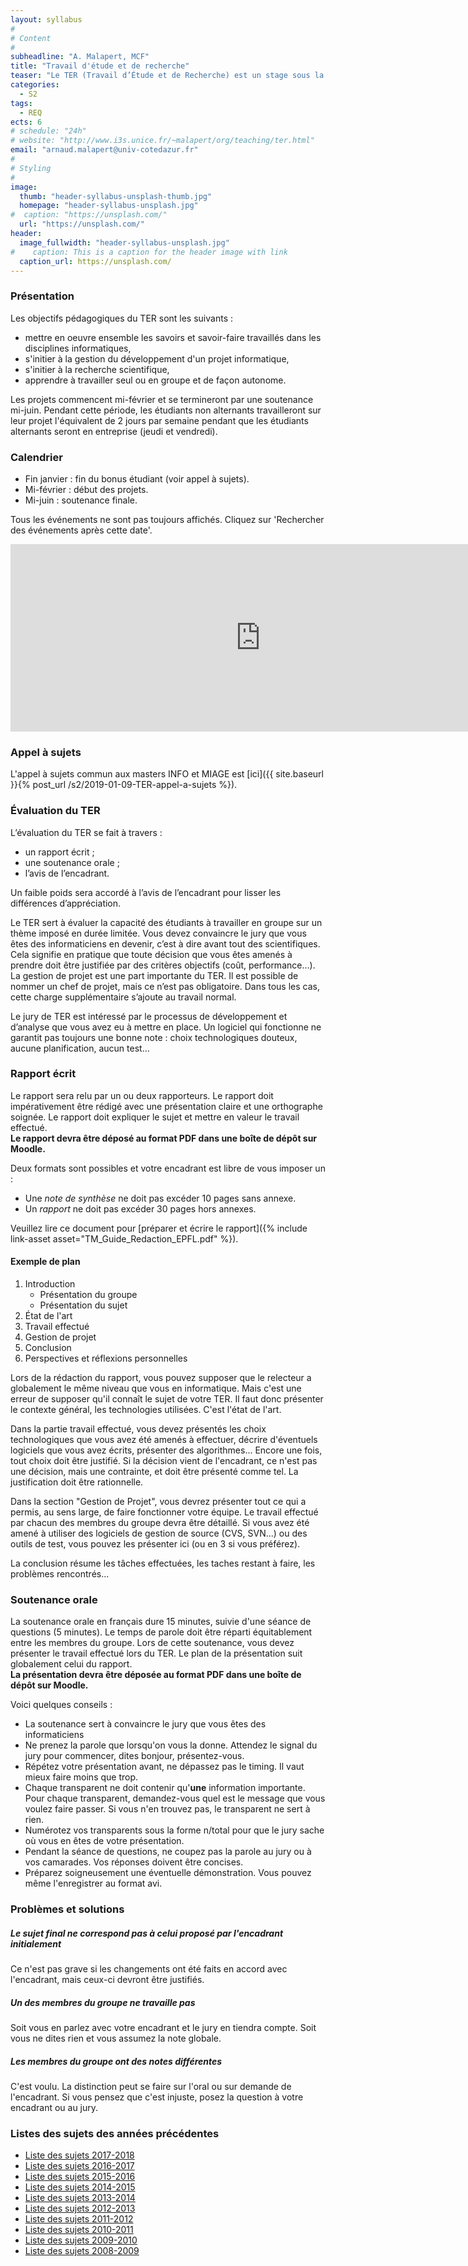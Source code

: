 ```yaml
---
layout: syllabus
#
# Content
#
subheadline: "A. Malapert, MCF"
title: "Travail d'étude et de recherche"
teaser: "Le TER (Travail d’Étude et de Recherche) est un stage sous la direction d’un encadrant universitaire ou industriel qui s’effectue par groupe de 2 à 4 étudiants (ingénierie) ou seul (recherche). Il sanctionne la fin du Master 1 et s’étend sur environ 3-4 mois (2 jours par semaine)."
categories:
  - S2
tags:
  - REQ
ects: 6
# schedule: "24h"
# website: "http://www.i3s.unice.fr/~malapert/org/teaching/ter.html"
email: "arnaud.malapert@univ-cotedazur.fr"
#
# Styling
#
image:
  thumb: "header-syllabus-unsplash-thumb.jpg"
  homepage: "header-syllabus-unsplash.jpg"
#  caption: "https://unsplash.com/"
  url: "https://unsplash.com/"
header:
  image_fullwidth: "header-syllabus-unsplash.jpg"
#    caption: This is a caption for the header image with link
  caption_url: https://unsplash.com/  
---
```


### Présentation ###

Les objectifs pédagogiques du TER sont les suivants :
  - mettre en oeuvre ensemble les savoirs et savoir-faire travaillés dans les disciplines informatiques,
  - s'initier à la gestion du développement d'un projet informatique,
  - s'initier à la recherche scientifique,
  - apprendre à travailler seul ou en groupe et de façon autonome.

Les projets commencent mi-février et se termineront par une soutenance mi-juin. 
Pendant cette période, les étudiants non alternants travailleront sur leur projet l'équivalent de 2 jours par semaine pendant que les étudiants alternants seront en entreprise (jeudi et vendredi).

### Calendrier ###

  - Fin janvier : fin du bonus étudiant (voir appel à sujets).
  - Mi-février : début des projets.
  - Mi-juin : soutenance finale.

Tous les événements ne sont pas toujours affichés. Cliquez sur 'Rechercher des événements après cette date'.

<iframe src="https://calendar.google.com/calendar/embed?showTitle=0&amp;showNav=0&amp;showPrint=0&amp;showTabs=0&amp;showCalendars=0&amp;mode=AGENDA&amp;height=300&amp;wkst=2&amp;bgcolor=%23FFFFFF&amp;src=usr7a8q1t1sli8a1g4l6ms29lg%40group.calendar.google.com&amp;color=%2342104A&amp;ctz=Europe%2FParis&amp;dates=20190101%2F20190630" style="border-width:0" width="800" height="300" frameborder="0" scrolling="no"></iframe>

### Appel à sujets ###

L'appel à sujets commun aux masters INFO et MIAGE est [ici]({{ site.baseurl }}{% post_url /s2/2019-01-09-TER-appel-a-sujets %}).

### Évaluation du TER ###

L’évaluation du TER se fait à travers :

- un rapport écrit ;
- une soutenance orale ;
- l’avis de l’encadrant.

Un faible poids sera accordé à l’avis de l’encadrant pour lisser les différences d’appréciation.

Le TER sert à évaluer la capacité des étudiants à travailler en groupe sur un thème imposé en durée limitée. Vous devez convaincre le jury que vous êtes des informaticiens en devenir, c’est à dire avant tout des scientifiques. Cela signifie en pratique que toute décision que vous êtes amenés à prendre doit être justifiée par des critères objectifs (coût, performance…).  
La gestion de projet est une part importante du TER. Il est possible de nommer un chef de projet, mais ce n’est pas obligatoire. Dans tous les cas, cette charge supplémentaire s’ajoute au travail normal.

Le jury de TER est intéressé par le processus de développement et d’analyse que vous avez eu à mettre en place. Un logiciel qui fonctionne ne garantit pas toujours une bonne note : choix technologiques douteux, aucune planification, aucun test… 

### Rapport écrit ###

Le rapport sera relu par un ou deux rapporteurs. Le rapport doit impérativement être rédigé avec une présentation claire et une orthographe soignée. 
Le rapport doit expliquer le sujet et mettre en valeur le travail effectué.  
**Le rapport devra être déposé au format PDF dans une boîte de dépôt sur Moodle.**

Deux formats sont possibles et votre encadrant est libre de vous imposer un :

-   Une *note de synthèse* ne doit pas excéder 10 pages sans annexe.
-   Un *rapport* ne doit pas excéder 30 pages hors annexes.

Veuillez lire ce document pour [préparer et écrire le rapport]({% include link-asset asset="TM_Guide_Redaction_EPFL.pdf" %}).

#### Exemple de plan ####

1.  Introduction
    -   Présentation du groupe
    -   Présentation du sujet
2.  État de l\'art
3.  Travail effectué
4.  Gestion de projet
5.  Conclusion
6.  Perspectives et réflexions personnelles


Lors de la rédaction du rapport, vous pouvez supposer que le relecteur a
globalement le même niveau que vous en informatique. Mais c\'est une
erreur de supposer qu\'il connaît le sujet de votre TER. Il faut donc
présenter le contexte général, les technologies utilisées. C\'est
l\'état de l\'art.

Dans la partie travail effectué, vous devez présentés les choix
technologiques que vous avez été amenés à effectuer, décrire
d\'éventuels logiciels que vous avez écrits, présenter des algorithmes...
Encore une fois, tout choix doit être justifié. Si la décision vient de
l\'encadrant, ce n\'est pas une décision, mais une contrainte, et doit
être présenté comme tel. La justification doit être rationnelle.

Dans la section \"Gestion de Projet\", vous devrez présenter tout ce qui
a permis, au sens large, de faire fonctionner votre équipe. Le travail
effectué par chacun des membres du groupe devra être détaillé. Si vous
avez été amené à utiliser des logiciels de gestion de source (CVS,
SVN...) ou des outils de test, vous pouvez les présenter ici (ou en 3 si
vous préférez).

La conclusion résume les tâches effectuées, les taches restant à faire,
les problèmes rencontrés...

### Soutenance orale ###

La soutenance orale en français dure 15 minutes, suivie d\'une séance de questions (5 minutes). 
Le temps de parole doit être réparti équitablement entre les membres du groupe. 
Lors de cette soutenance, vous devez présenter le travail effectué lors du TER. Le plan de la présentation suit globalement celui du rapport.  
**La présentation devra être déposée au format PDF dans une boîte de dépôt sur Moodle.**

Voici quelques conseils :  
-   La soutenance sert à convaincre le jury que vous êtes des informaticiens
-   Ne prenez la parole que lorsqu\'on vous la donne. Attendez le signal du jury pour commencer, dites bonjour, présentez-vous.
-   Répétez votre présentation avant, ne dépassez pas le timing. Il vaut mieux faire moins que trop.
-   Chaque transparent ne doit contenir qu\'**une** information importante. Pour chaque transparent, demandez-vous quel est le message que vous voulez faire passer. Si vous n\'en trouvez pas, le transparent ne sert à rien.
-   Numérotez vos transparents sous la forme n/total pour que le jury sache où vous en êtes de votre présentation.
-   Pendant la séance de questions, ne coupez pas la parole au jury ou à vos camarades. Vos réponses doivent être concises.
-   Préparez soigneusement une éventuelle démonstration. Vous pouvez même l\'enregistrer au format avi.


### Problèmes et solutions ###


##### Le sujet final ne correspond pas à celui proposé par l\'encadrant initialement #####


Ce n\'est pas grave si les changements ont été faits en accord avec
l\'encadrant, mais ceux-ci devront être justifiés.

##### Un des membres du groupe ne travaille pas #####

Soit vous en parlez avec votre encadrant et le jury en tiendra compte.
Soit vous ne dites rien et vous assumez la note globale.

##### Les membres du groupe ont des notes différentes #####

C\'est voulu. La distinction peut se faire sur l\'oral ou sur demande de l\'encadrant. 
Si vous pensez que c\'est injuste, posez la question à votre encadrant ou au jury.

### Listes des sujets des années précédentes ###

-   [Liste des sujets 2017-2018](http://www.i3s.unice.fr/~malapert/org/teaching/ter18.html)
-   [Liste des sujets 2016-2017](http://www.i3s.unice.fr/~malapert/org/teaching/ter17.html)
-   [Liste des sujets 2015-2016](http://www.i3s.unice.fr/~malapert/org/teaching/ter16.html)
-   [Liste des sujets 2014-2015](http://www.i3s.unice.fr/~malapert/org/teaching/ter15.html)
-   [Liste des sujets 2013-2014](http://www.i3s.unice.fr/~malapert/org/teaching/ter14.html)
-   [Liste des sujets 2012-2013](http://sites.google.com/site/master1ifiunice/ter/sujets-2012-2013)
-   [Liste des sujets 2011-2012](http://sites.google.com/site/master1ifiunice/ter/sujets-2011-2012)
-   [Liste des sujets 2010-2011](http://deptinfo.unice.fr/~huet/M1INFO/10-11/TER/)
-   [Liste des sujets 2009-2010](http://deptinfo.unice.fr/~huet/M1INFO/08-09/TER/)
-   [Liste des sujets 2008-2009](http://deptinfo.unice.fr/~huet/M1INFO/07-08/TER/)


